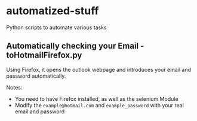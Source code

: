 # automatized-stuff
Python scripts to automate various tasks

## Automatically checking your Email - toHotmailFirefox.py
Using Firefox, it opens the outlook webpage and introduces your email and password automatically.

Notes:
- You need to have Firefox installed, as well as the selenium Module
- Modify the `example@hotmail.com` and `example_password` with your real email and password
